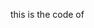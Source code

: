 this is the code of <A Distributed Federated Learning System Based on Cloud-Edge-Device Architecture>
